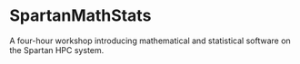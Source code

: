 # SpartanMathStats
A four-hour workshop introducing mathematical and statistical software on the Spartan HPC system.
